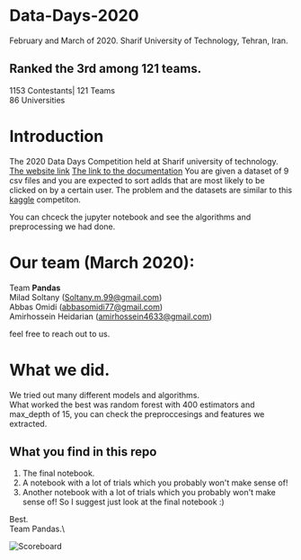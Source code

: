 # Data-Days-2020
February and March of 2020.
Sharif University of Technology, Tehran, Iran.
## Ranked the 3rd among 121 teams.
1153 Contestants|
121 Teams\
86 Universities


# Introduction
The 2020 Data Days Competition held at Sharif university of technology.
[The website link](https://datadays.sharif.edu)
[The link to the documentation](https://docs.google.com/document/d/1ov2xxVM1ZBHk2K3RJqDM2A-9xnyHlfh9dpCY5p_F_L8/edit#)
You are given a dataset of 9 csv files and you are expected to sort adIds that are most likely to be clicked on by a certain user.
The problem and the datasets are similar to this [kaggle](https://www.kaggle.com/c/outbrain-click-prediction/data) competiton.

You can chceck the jupyter notebook and see the algorithms and preprocessing we had done.

# Our team (March 2020):
Team **Pandas**\
Milad Soltany (Soltany.m.99@gmail.com)\
Abbas Omidi  (abbasomidi77@gmail.com)\
Amirhossein Heidarian (amirhossein4633@gmail.com)


feel free to reach out to us.

# What we did.
We tried out many different models and algorithms.\
What worked the best was random forest with 400 estimators and max_depth of 15, you can check the preproccesings and features we extracted.

## What you find in this repo
1. The final notebook.
2. A notebook with a lot of trials which you probably won't make sense of!
3. Another notebook with a lot of trials which you probably won't make sense of!
So I suggest just look at the final notebook :)

Best.\
Team Pandas.\

![Scoreboard](https://github.com/miladsoltany/Data-Days-2020/raw/master/Capture.PNG)
